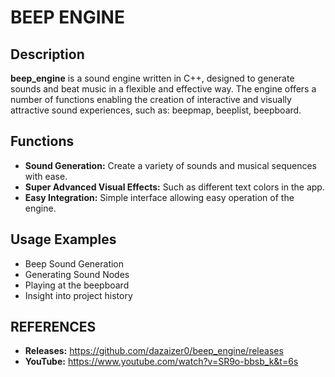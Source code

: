 # BEEP ENGINE
## Description

**beep_engine** is a sound engine written in C++, designed to generate sounds and beat music in a flexible and effective way. The engine offers a number of functions enabling the creation of interactive and visually attractive sound experiences, such as: beepmap, beeplist, beepboard.

## Functions

- **Sound Generation:** Create a variety of sounds and musical sequences with ease.
- **Super Advanced Visual Effects:** Such as different text colors in the app.
- **Easy Integration:** Simple interface allowing easy operation of the engine.

## Usage Examples

- Beep Sound Generation
- Generating Sound Nodes
- Playing at the beepboard
- Insight into project history

## REFERENCES
- **Releases:** https://github.com/dazaizer0/beep_engine/releases
- **YouTube:** https://www.youtube.com/watch?v=SR9o-bbsb_k&t=6s
